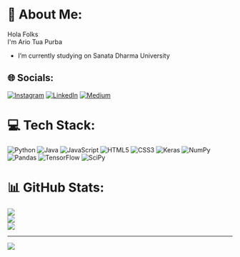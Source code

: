 # 💫 About Me:
Hola Folks<br>I'm Ario Tua Purba
- I’m currently studying on Sanata Dharma University

## 🌐 Socials:
[![Instagram](https://img.shields.io/badge/Instagram-%23E4405F.svg?logo=Instagram&logoColor=white)](https://instagram.com/ario.purba) [![LinkedIn](https://img.shields.io/badge/LinkedIn-%230077B5.svg?logo=linkedin&logoColor=white)](https://www.linkedin.com/in/ario-tua-purba-606097148/) [![Medium](https://img.shields.io/badge/Medium-12100E?logo=medium&logoColor=white)](https://medium.com/@ArioTuaPurba) 

# 💻 Tech Stack:
![Python](https://img.shields.io/badge/python-3670A0?style=for-the-badge&logo=python&logoColor=ffdd54) ![Java](https://img.shields.io/badge/java-%23ED8B00.svg?style=for-the-badge&logo=java&logoColor=white) ![JavaScript](https://img.shields.io/badge/javascript-%23323330.svg?style=for-the-badge&logo=javascript&logoColor=%23F7DF1E) ![HTML5](https://img.shields.io/badge/html5-%23E34F26.svg?style=for-the-badge&logo=html5&logoColor=white) ![CSS3](https://img.shields.io/badge/css3-%231572B6.svg?style=for-the-badge&logo=css3&logoColor=white) ![Keras](https://img.shields.io/badge/Keras-%23D00000.svg?style=for-the-badge&logo=Keras&logoColor=white) ![NumPy](https://img.shields.io/badge/numpy-%23013243.svg?style=for-the-badge&logo=numpy&logoColor=white) ![Pandas](https://img.shields.io/badge/pandas-%23150458.svg?style=for-the-badge&logo=pandas&logoColor=white) ![TensorFlow](https://img.shields.io/badge/TensorFlow-%23FF6F00.svg?style=for-the-badge&logo=TensorFlow&logoColor=white) ![SciPy](https://img.shields.io/badge/SciPy-%230C55A5.svg?style=for-the-badge&logo=scipy&logoColor=%white)
# 📊 GitHub Stats:
![](https://github-readme-stats.vercel.app/api?username=OldMachine3&theme=monokai&hide_border=false&include_all_commits=false&count_private=false)<br/>
![](https://github-readme-streak-stats.herokuapp.com/?user=OldMachine3&theme=monokai&hide_border=false)<br/>
![](https://github-readme-stats.vercel.app/api/top-langs/?username=OldMachine3&theme=monokai&hide_border=false&include_all_commits=false&count_private=false&layout=compact)

---
[![](https://visitcount.itsvg.in/api?id=OldMachine3&icon=0&color=0)](https://visitcount.itsvg.in)

